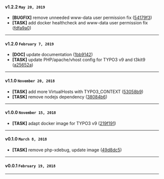 #### v1.2.2 `May 20, 2019`

- **[BUGFIX]** remove unneeded www-data user permission fix ([54179f3](https://github.com/t3kit/ubuntu18.04-php7.2-apache/commit/54179f3))
- **[TASK]** add docker healthcheck and www-data user permission fix ([fdfa9a0](https://github.com/t3kit/ubuntu18.04-php7.2-apache/commit/fdfa9a0))

***

#### v1.2.0 `February 7, 2019`

- **[DOC]** update documentation ([1bb9142](https://github.com/t3kit/ubuntu18.04-php7.2-apache/commit/1bb9142))
- **[TASK]** update PHP/apache/vhost config for TYPO3 v9 and t3kit9 ([a25652a](https://github.com/t3kit/ubuntu18.04-php7.2-apache/commit/a25652a))

***

#### v1.1.0 `November 20, 2018`
- **[TASK]** add more VirtualHosts with TYPO3_CONTEXT ([53058b9](https://github.com/t3kit/ubuntu18.04-php7.2-apache/commit/53058b9))
- **[TASK]** remove nodejs dependency ([38084b6](https://github.com/t3kit/ubuntu18.04-php7.2-apache/commit/38084b6))

***

#### v1.0.0 `November 15, 2018`
- **[TASK]** adapt docker image for TYPO3 v9 ([219f191](https://github.com/t3kit/ubuntu18.04-php7.2-apache/commit/219f191))

***

#### v0.1.0 `March 8, 2018`
- **[TASK]** remove php-xdebug, update image ([49d8dc5](https://github.com/t3kit/ubuntu18.04-php7.2-apache/commit/49d8dc5))

***
#### v0.0.1 `February 19, 2018`

***
